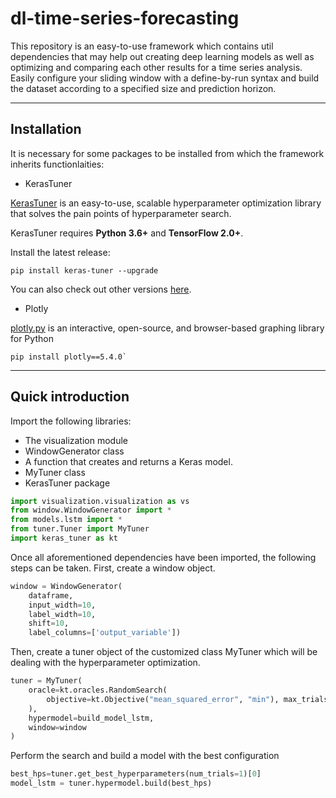 # dl-time-series-forecasting

This repository is an easy-to-use framework which contains util dependencies that may
help out creating deep learning models as well as optimizing and comparing each other results
for a time series analysis. Easily configure your sliding window with a define-by-run syntax
and build the dataset according to a specified size and prediction horizon.

---
## Installation

It is necessary for some packages to be installed from which the framework inherits functionlaities:

- KerasTuner

[KerasTuner](https://keras.io/keras_tuner/) is an easy-to-use, scalable hyperparameter optimization library that solves the pain points of hyperparameter search.

KerasTuner requires **Python 3.6+** and **TensorFlow 2.0+**.

Install the latest release:

```
pip install keras-tuner --upgrade
```

You can also check out other versions [here](https://github.com/keras-team/keras-tuner).

- Plotly

[plotly.py](https://plot.ly/python) is an interactive, open-source, and browser-based graphing library for Python

```
pip install plotly==5.4.0`
```

---
## Quick introduction

Import the following libraries:

- The visualization module
- WindowGenerator class
- A function that creates and returns a Keras model.
- MyTuner class
- KerasTuner package

```python
import visualization.visualization as vs
from window.WindowGenerator import *
from models.lstm import *
from tuner.Tuner import MyTuner
import keras_tuner as kt
```

Once all aforementioned dependencies have been imported, the following steps can be taken. First, create a window object.
```python
window = WindowGenerator(
    dataframe,
    input_width=10,
    label_width=10,
    shift=10,
    label_columns=['output_variable'])
```
Then, create a tuner object of the customized class MyTuner which will be dealing with the hyperparameter optimization.
```python
tuner = MyTuner(
    oracle=kt.oracles.RandomSearch(
        objective=kt.Objective("mean_squared_error", "min"), max_trials=1
    ),
    hypermodel=build_model_lstm,
    window=window
)
```
Perform the search and build a model with the best configuration
```python
best_hps=tuner.get_best_hyperparameters(num_trials=1)[0]
model_lstm = tuner.hypermodel.build(best_hps)
```






